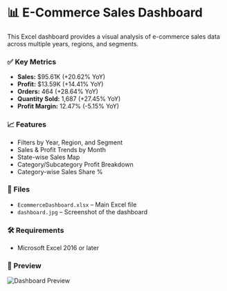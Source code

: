 # 📊 E-Commerce Sales Dashboard

This Excel dashboard provides a visual analysis of e-commerce sales data across multiple years, regions, and segments.

### ✅ Key Metrics
- **Sales:** $95.61K (+20.62% YoY)
- **Profit:** $13.59K (+14.41% YoY)
- **Orders:** 464 (+28.64% YoY)
- **Quantity Sold:** 1,687 (+27.45% YoY)
- **Profit Margin:** 12.47% (-5.15% YoY)

### 📈 Features
- Filters by Year, Region, and Segment
- Sales & Profit Trends by Month
- State-wise Sales Map
- Category/Subcategory Profit Breakdown
- Category-wise Sales Share %

### 📁 Files
- `EcommerceDashboard.xlsx` – Main Excel file
- `dashboard.jpg` – Screenshot of the dashboard

### 🛠️ Requirements
- Microsoft Excel 2016 or later

### 📸 Preview
![Dashboard Preview](dashboard.jpg)

